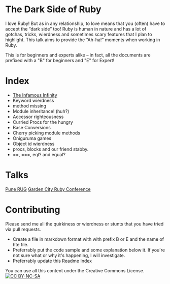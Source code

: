 # The Dark Side of Ruby

I love Ruby! But as in any relationship, to love means that you (often) have to accept the “dark side” too! Ruby is human in nature and has a lot of gotchas, tricks, wierdness and sometimes scary features that I plan to highlight. This talk aims to provide the “Ah-ha!” moments when working in Ruby.

This is for beginners and experts alike – in fact, all the documents are prefixed with a "B" for beginners and "E" for Expert! 

# Index

* [The Infamous Infinity](B_The_Infamous_Infinity.md)
* Keyword wierdness
* method missing
* Module inheritance! (huh?)
* Accessor righteousness
* Curried Procs for the hungry
* Base Conversions
* Cherry picking module methods
* Oniguruma games
* Object id wierdness
* procs, blocks and our friend stabby.
* ==, ===, eql? and equal?

# Talks

[Pune RUG](http://dark-ruby.herokuapp.com)
[Garden City Ruby Conference](http://www.slideshare.net/gautamrege/gcrc-2014-the-dark-side-of-ruby-29681735)

# Contributing

Please send me all the quirkiness or wierdness or stunts that you have tried via pull requests.

* Create a file in markdown format with with prefix B or E and the name of hte file.
* Preferrably put the code sample and some explanation below it. If you're not sure what or why it's happening, I will investigate.
* Preferrably update this Readme Index

You can use all this content under the Creative Commons License.
[![CC BY-NC-SA](http://i.creativecommons.org/l/by-nc-sa/3.0/88x31.png)](http://creativecommons.org/licenses/by-nc-sa/4.0/)
